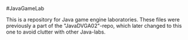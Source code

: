 #JavaGameLab

This is a repository for Java game engine laboratories. These files were previously a part of the "JavaDVGA02"-repo, which later changed to this one to avoid clutter with other Java-labs.
